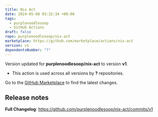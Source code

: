 ```yaml
---
title: Nix Act
date: 2024-05-08 03:32:34 +00:00
tags:
  - purplenoodlesoop
  - GitHub Actions
draft: false
repo: purplenoodlesoop/nix-act
marketplace: https://github.com/marketplace/actions/nix-act
version: v1
dependentsNumber: "?"
---
```



Version updated for **purplenoodlesoop/nix-act** to version **v1**.
- This action is used across all versions by **?** repositories.

Go to the [GitHub Marketplace](https://github.com/marketplace/actions/nix-act) to find the latest changes.

## Release notes

**Full Changelog**: https://github.com/purplenoodlesoop/nix-act/commits/v1
